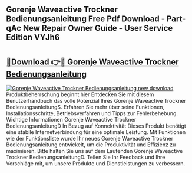 ## Gorenje Waveactive Trockner Bedienungsanleitung Free Pdf Download - Part-qAc New Repair Owner Guide - User Service Edition VYJh6

# <h2><a href="http://df56je.blite.top/?on=Gorenje+Waveactive+Trockner+Bedienungsanleitung">🔗Download 👉🔴 Gorenje Waveactive Trockner Bedienungsanleitung</a></h2>

[![Gorenje Waveactive Trockner Bedienungsanleitung new download](https://i.imgur.com/lujVjoI.png)](http://df56je.blite.top/?on=Gorenje+Waveactive+Trockner+Bedienungsanleitung)
Produktbeherrschung beginnt hier Entdecken Sie mit diesem Benutzerhandbuch das volle Potenzial Ihres Gorenje Waveactive Trockner BedienungsanleitungS. Erfahren Sie mehr über seine Funktionen, Installationsschritte, Betriebsverfahren und Tipps zur Fehlerbehebung. Wichtige Informationen Gorenje Waveactive Trockner BedienungsanleitungD In Bezug auf Konnektivität Dieses Produkt benötigt eine stabile Internetverbindung für eine optimale Leistung. Mit Funktionen wie der Funktionsliste wurde Ihr neues Gorenje Waveactive Trockner Bedienungsanleitung entwickelt, um die Produktivität und Effizienz zu maximieren. Bitte halten Sie uns auf dem Laufenden Gorenje Waveactive Trockner BedienungsanleitungD. Teilen Sie Ihr Feedback und Ihre Vorschläge mit, um unsere Produkte und Dienstleistungen zu verbessern.
